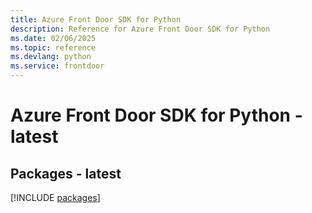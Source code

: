 ```yaml
---
title: Azure Front Door SDK for Python
description: Reference for Azure Front Door SDK for Python
ms.date: 02/06/2025
ms.topic: reference
ms.devlang: python
ms.service: frontdoor
---
```

# Azure Front Door SDK for Python - latest
## Packages - latest
[!INCLUDE [packages](front-door-index.md)]